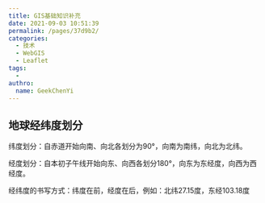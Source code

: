 ```yaml
---
title: GIS基础知识补充
date: 2021-09-03 10:51:39
permalink: /pages/37d9b2/
categories:
  - 技术
  - WebGIS
  - Leaflet
tags:
  - 
authro: 
  name: GeekChenYi
---
```


## 地球经纬度划分

纬度划分：自赤道开始向南、向北各划分为90°，向南为南纬，向北为北纬。

经度划分：自本初子午线开始向东、向西各划分180°，向东为东经度，向西为西经度。

经纬度的书写方式：纬度在前，经度在后，例如：北纬27.15度，东经103.18度